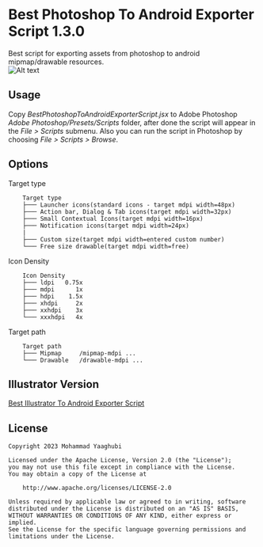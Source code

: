 Best Photoshop To Android Exporter Script 1.3.0
=================================

Best script for exporting assets from photoshop to android mipmap/drawable resources.<br>
![Alt text](screenshot/shot1.png?raw=true "ScreenShot Best Photoshop To Android Exporter Script")

Usage
---
Copy *BestPhotoshopToAndroidExporterScript.jsx* to Adobe Photoshop *Adobe Photoshop/Presets/Scripts* folder, after done the script will appear in the *File > Scripts* submenu.
Also you can run the script in Photoshop by choosing *File > Scripts > Browse*.

Options
---
Target type
```
    Target type
    ├─── Launcher icons(standard icons - target mdpi width=48px)
    ├─── Action bar, Dialog & Tab icons(target mdpi width=32px)
    ├─── Small Contextual Icons(target mdpi width=16px)
    ├─── Notification icons(target mdpi width=24px)
    |
    ├─── Custom size(target mdpi width=entered custom number)
    └─── Free size drawable(target mdpi width=free)
```

Icon Density
```
    Icon Density
    ├─── ldpi   0.75x
    ├─── mdpi      1x
    ├─── hdpi    1.5x
    ├─── xhdpi     2x
    ├─── xxhdpi    3x
    └─── xxxhdpi   4x
```

Target path
```
    Target path
    ├─── Mipmap		/mipmap-mdpi ...
    └─── Drawable	/drawable-mdpi ...
```

Illustrator Version
---
[Best Illustrator To Android Exporter Script](http://myaghobi.github.io/Best-Illustrator-To-Android-Exporter-Script/ "Best Illustrator To Android Exporter Script")

License
---
```
Copyright 2023 Mohammad Yaaghubi

Licensed under the Apache License, Version 2.0 (the "License");
you may not use this file except in compliance with the License.
You may obtain a copy of the License at

    http://www.apache.org/licenses/LICENSE-2.0

Unless required by applicable law or agreed to in writing, software
distributed under the License is distributed on an "AS IS" BASIS,
WITHOUT WARRANTIES OR CONDITIONS OF ANY KIND, either express or implied.
See the License for the specific language governing permissions and
limitations under the License.
```
